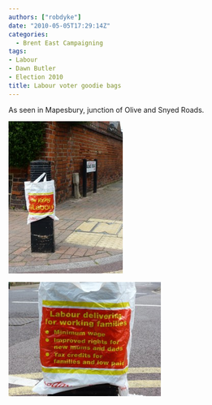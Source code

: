 ```yaml
---
authors: ["robdyke"]
date: "2010-05-05T17:29:14Z"
categories:
  - Brent East Campaigning
tags:
- Labour
- Dawn Butler
- Election 2010
title: Labour voter goodie bags
---
```

As seen in Mapesbury, junction of Olive and Snyed Roads.

[<img class="alignleft size-medium wp-image-333" title="P1000522" src="/pubfiles/2010/05/P1000522-e1273076867823-225x300.jpg" alt="" width="225" height="300" />](/pubfiles/2010/05/P1000522-e1273076867823.jpg)

[<img class="alignleft size-medium wp-image-332" title="P1000523" src="/pubfiles/2010/05/P1000523-300x225.jpg" alt="" width="300" height="225" />](/pubfiles/2010/05/P1000523.jpg)